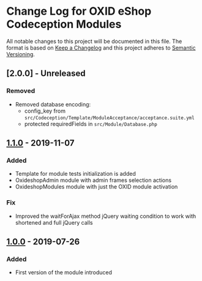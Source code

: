 # Change Log for OXID eShop Codeception Modules

All notable changes to this project will be documented in this file.
The format is based on [Keep a Changelog](http://keepachangelog.com/)
and this project adheres to [Semantic Versioning](http://semver.org/).

## [2.0.0] -  Unreleased

### Removed
- Removed database encoding:
    - config_key from ``src/Codeception/Template/ModuleAcceptance/acceptance.suite.yml``
    - protected requiredFields in ``src/Module/Database.php``

## [1.1.0] -  2019-11-07

### Added
- Template for module tests initialization is added
- OxideshopAdmin module with admin frames selection actions
- OxideshopModules module with just the OXID module activation

### Fix
- Improved the waitForAjax method jQuery waiting condition to work with shortened and full jQuery calls

## [1.0.0] -  2019-07-26

### Added
- First version of the module introduced

[1.1.0]: https://github.com/OXID-eSales/codeception-page-object/compare/v1.0.0..HEAD
[1.0.0]: https://github.com/OXID-eSales/codeception-page-object/compare/78f569ceafc73440b800553c2f78885292aeccf8..v1.0.0
